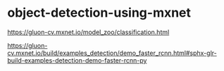 # object-detection-using-mxnet

https://gluon-cv.mxnet.io/model_zoo/classification.html

https://gluon-cv.mxnet.io/build/examples_detection/demo_faster_rcnn.html#sphx-glr-build-examples-detection-demo-faster-rcnn-py
